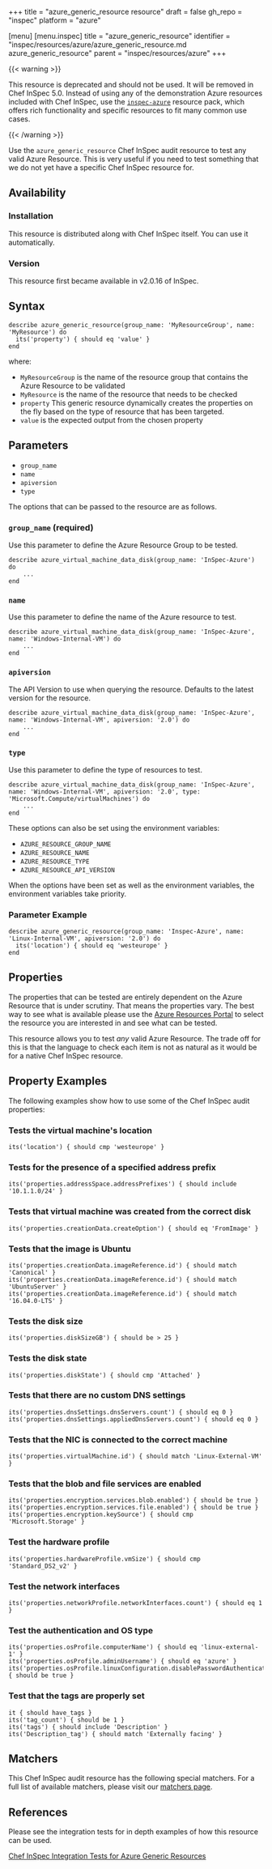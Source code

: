 +++
title = "azure_generic_resource resource"
draft = false
gh_repo = "inspec"
platform = "azure"

[menu]
  [menu.inspec]
    title = "azure_generic_resource"
    identifier = "inspec/resources/azure/azure_generic_resource.md azure_generic_resource"
    parent = "inspec/resources/azure"
+++

{{< warning >}}

This resource is deprecated and should not be used. It will be removed in Chef InSpec 5.0. Instead of using any of the demonstration Azure resources included with Chef InSpec, use the [`inspec-azure`](https://github.com/inspec/inspec-azure) resource pack, which offers rich functionality and specific resources to fit many common use cases.

{{< /warning >}}

Use the `azure_generic_resource` Chef InSpec audit resource to test any valid Azure Resource. This is very useful if you need to test something that we do not yet have a specific Chef InSpec resource for.

## Availability

### Installation

This resource is distributed along with Chef InSpec itself. You can use it automatically.

### Version

This resource first became available in v2.0.16 of InSpec.

## Syntax

    describe azure_generic_resource(group_name: 'MyResourceGroup', name: 'MyResource') do
      its('property') { should eq 'value' }
    end

where:

- `MyResourceGroup` is the name of the resource group that contains the Azure Resource to be validated
- `MyResource` is the name of the resource that needs to be checked
- `property` This generic resource dynamically creates the properties on the fly based on the type of resource that has been targeted.
- `value` is the expected output from the chosen property

## Parameters

- `group_name`
- `name`
- `apiversion`
- `type`

The options that can be passed to the resource are as follows.

### `group_name` (required)

Use this parameter to define the Azure Resource Group to be tested.

    describe azure_virtual_machine_data_disk(group_name: 'InSpec-Azure') do
        ...
    end

### `name`

Use this parameter to define the name of the Azure resource to test.

    describe azure_virtual_machine_data_disk(group_name: 'InSpec-Azure', name: 'Windows-Internal-VM') do
        ...
    end

### `apiversion`

The API Version to use when querying the resource. Defaults to the latest version for the resource.

    describe azure_virtual_machine_data_disk(group_name: 'InSpec-Azure', name: 'Windows-Internal-VM', apiversion: '2.0') do
        ...
    end

### `type`

Use this parameter to define the type of resources to test.

    describe azure_virtual_machine_data_disk(group_name: 'InSpec-Azure', name: 'Windows-Internal-VM', apiversion: '2.0', type: 'Microsoft.Compute/virtualMachines') do
        ...
    end

These options can also be set using the environment variables:

- `AZURE_RESOURCE_GROUP_NAME`
- `AZURE_RESOURCE_NAME`
- `AZURE_RESOURCE_TYPE`
- `AZURE_RESOURCE_API_VERSION`

When the options have been set as well as the environment variables, the environment variables take priority.

### Parameter Example

    describe azure_generic_resource(group_name: 'Inspec-Azure', name: 'Linux-Internal-VM', apiversion: '2.0') do
      its('location') { should eq 'westeurope' }
    end

## Properties

The properties that can be tested are entirely dependent on the Azure Resource that is under scrutiny. That means the properties vary. The best way to see what is available please use the [Azure Resources Portal](https://resources.azure.com) to select the resource you are interested in and see what can be tested.

This resource allows you to test _any_ valid Azure Resource. The trade off for this is that the language to check each item is not as natural as it would be for a native Chef InSpec resource.

## Property Examples

The following examples show how to use some of the Chef InSpec audit properties:

### Tests the virtual machine's location

    its('location') { should cmp 'westeurope' }

### Tests for the presence of a specified address prefix

    its('properties.addressSpace.addressPrefixes') { should include '10.1.1.0/24' }

### Tests that virtual machine was created from the correct disk

    its('properties.creationData.createOption') { should eq 'FromImage' }

### Tests that the image is Ubuntu

    its('properties.creationData.imageReference.id') { should match 'Canonical' }
    its('properties.creationData.imageReference.id') { should match 'UbuntuServer' }
    its('properties.creationData.imageReference.id') { should match '16.04.0-LTS' }

### Tests the disk size

    its('properties.diskSizeGB') { should be > 25 }

### Tests the disk state

    its('properties.diskState') { should cmp 'Attached' }

### Tests that there are no custom DNS settings

    its('properties.dnsSettings.dnsServers.count') { should eq 0 }
    its('properties.dnsSettings.appliedDnsServers.count') { should eq 0 }

### Tests that the NIC is connected to the correct machine

    its('properties.virtualMachine.id') { should match 'Linux-External-VM' }

### Tests that the blob and file services are enabled

    its('properties.encryption.services.blob.enabled') { should be true }
    its('properties.encryption.services.file.enabled') { should be true }
    its('properties.encryption.keySource') { should cmp 'Microsoft.Storage' }

### Test the hardware profile

    its('properties.hardwareProfile.vmSize') { should cmp 'Standard_DS2_v2' }

### Test the network interfaces

    its('properties.networkProfile.networkInterfaces.count') { should eq 1 }

### Test the authentication and OS type

    its('properties.osProfile.computerName') { should eq 'linux-external-1' }
    its('properties.osProfile.adminUsername') { should eq 'azure' }
    its('properties.osProfile.linuxConfiguration.disablePasswordAuthentication') { should be true }

### Test that the tags are properly set

    it { should have_tags }
    its('tag_count') { should be 1 }
    its('tags') { should include 'Description' }
    its('Description_tag') { should match 'Externally facing' }

## Matchers

This Chef InSpec audit resource has the following special matchers. For a full list of available matchers, please visit our [matchers page](/inspec/matchers/).

## References

Please see the integration tests for in depth examples of how this resource can be used.

[Chef InSpec Integration Tests for Azure Generic Resources](https://github.com/chef/inspec/tree/main/test/integration/azure/verify/controls)

